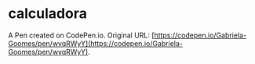 # calculadora

A Pen created on CodePen.io. Original URL: [https://codepen.io/Gabriela-Goomes/pen/wvqRWyY](https://codepen.io/Gabriela-Goomes/pen/wvqRWyY).


